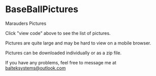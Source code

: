 # BaseBallPictures
Marauders Pictures

Click "view code" above to see the list of pictures.

Pictures are quite large and may be hard to view on a mobile browser. 

Pictures can be downloaded individually or as a zip file.

If you have any problems, feel free to message me at balteksystems@outlook.com 
